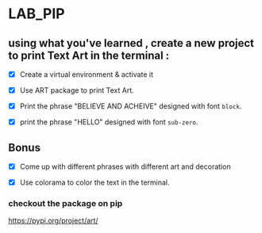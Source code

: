 # LAB_PIP


## using what you've learned , create a new project to print Text Art in the terminal :
- [x] Create a virtual environment & activate it
- [x] Use ART package to print Text Art.
- [x] Print the phrase "BELIEVE AND ACHEIVE" designed with font `block`.
- [x] print the phrase "HELLO" designed with font `sub-zero`.


## Bonus
- [x] Come up with different phrases with different art and decoration
- [x] Use colorama to color the text in the terminal.


### checkout the package on pip
https://pypi.org/project/art/
